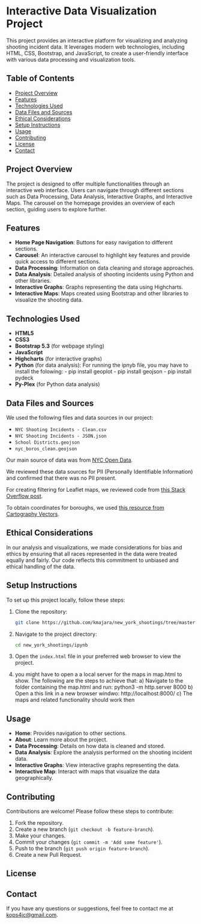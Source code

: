 # Interactive Data Visualization Project

This project provides an interactive platform for visualizing and analyzing shooting incident data. It leverages modern web technologies, including HTML, CSS, Bootstrap, and JavaScript, to create a user-friendly interface with various data processing and visualization tools.

## Table of Contents

- [Project Overview](#project-overview)
- [Features](#features)
- [Technologies Used](#technologies-used)
- [Data Files and Sources](#data-files-and-sources)
- [Ethical Considerations](#ethical-considerations)
- [Setup Instructions](#setup-instructions)
- [Usage](#usage)
- [Contributing](#contributing)
- [License](#license)
- [Contact](#contact)

## Project Overview

The project is designed to offer multiple functionalities through an interactive web interface. Users can navigate through different sections such as Data Processing, Data Analysis, Interactive Graphs, and Interactive Maps. The carousel on the homepage provides an overview of each section, guiding users to explore further.

## Features

- **Home Page Navigation**: Buttons for easy navigation to different sections.
- **Carousel**: An interactive carousel to highlight key features and provide quick access to different sections.
- **Data Processing**: Information on data cleaning and storage approaches.
- **Data Analysis**: Detailed analysis of shooting incidents using Python and other libraries.
- **Interactive Graphs**: Graphs representing the data using Highcharts.
- **Interactive Maps**: Maps created using Bootstrap and other libraries to visualize the shooting data.

## Technologies Used

- **HTML5**
- **CSS3**
- **Bootstrap 5.3** (for webpage styling)
- **JavaScript**
- **Highcharts** (for interactive graphs)
- **Python** (for data analysis): For running the ipnyb file, you may have to install the folowing: 
		- pip install geoplot
		- pip install geojson
		- pip install pydeck
- **Py-Plex** (for Python data analysis)




## Data Files and Sources

We used the following files and data sources in our project:

- `NYC Shooting Incidents - Clean.csv`
- `NYC Shooting Incidents - JSON.json`
- `School Districts.geojson`
- `nyc_boros_clean.geojson`

Our main source of data was from [NYC Open Data](https://data.cityofnewyork.us/Public-Safety/NYPD-Shooting-Incident-Data-Historic-/833y-fsy8/about_data).

We reviewed these data sources for PII (Personally Identifiable Information) and confirmed that there was no PII present.

For creating filtering for Leaflet maps, we reviewed code from [this Stack Overflow post](https://stackoverflow.com/questions/73953616/multiple-dynamic-filter-for-leaflet-map).

To obtain coordinates for boroughs, we used [this resource from Cartography Vectors](https://cartographyvectors.com/map/508-new-york-city-boroughs-ny).

## Ethical Considerations

In our analysis and visualizations, we made considerations for bias and ethics by ensuring that all races represented in the data were treated equally and fairly. Our code reflects this commitment to unbiased and ethical handling of the data.

## Setup Instructions

To set up this project locally, follow these steps:

1. Clone the repository:
    ```bash
    git clone https://github.com/kmajara/new_york_shootings/tree/master/ipynb
    ```
2. Navigate to the project directory:
    ```bash
    cd new_york_shootings/ipynb
    ```
3. Open the `index.html` file in your preferred web browser to view the project.

4. you might have to open a a local server for the maps in map.html to show. The following are the steps to achieve that: 
	a) Navigate to the folder containing the map.html and run: python3 -m http.server 8000 
	b) Open a this link in a new browser windwo: http://localhost:8000/
	c) The maps and related functionality should work then 

## Usage

- **Home**: Provides navigation to other sections.
- **About**: Learn more about the project.
- **Data Processing**: Details on how data is cleaned and stored.
- **Data Analysis**: Explore the analysis performed on the shooting incident data.
- **Interactive Graphs**: View interactive graphs representing the data.
- **Interactive Map**: Interact with maps that visualize the data geographically.

## Contributing

Contributions are welcome! Please follow these steps to contribute:

1. Fork the repository.
2. Create a new branch (`git checkout -b feature-branch`).
3. Make your changes.
4. Commit your changes (`git commit -m 'Add some feature'`).
5. Push to the branch (`git push origin feature-branch`).
6. Create a new Pull Request.

## License


## Contact

If you have any questions or suggestions, feel free to contact me at [kops4jc@gmail.com](mailto:kops4jc@gmail.com).
